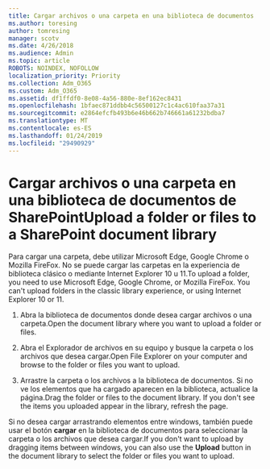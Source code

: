 ```yaml
---
title: Cargar archivos o una carpeta en una biblioteca de documentos
ms.author: toresing
author: tomresing
manager: scotv
ms.date: 4/26/2018
ms.audience: Admin
ms.topic: article
ROBOTS: NOINDEX, NOFOLLOW
localization_priority: Priority
ms.collection: Adm_O365
ms.custom: Adm_O365
ms.assetid: df1ffdf0-8e08-4a56-880e-8ef162ec8431
ms.openlocfilehash: 1bfaec871ddbb4c56500127c1c4ac610faa37a31
ms.sourcegitcommit: e2864efcfb493b6e46b662b746661a61232bdba7
ms.translationtype: MT
ms.contentlocale: es-ES
ms.lasthandoff: 01/24/2019
ms.locfileid: "29490929"
---
```

# <a name="upload-a-folder-or-files-to-a-sharepoint-document-library"></a><span data-ttu-id="dacca-102">Cargar archivos o una carpeta en una biblioteca de documentos de SharePoint</span><span class="sxs-lookup"><span data-stu-id="dacca-102">Upload a folder or files to a SharePoint document library</span></span>

<span data-ttu-id="dacca-p101">Para cargar una carpeta, debe utilizar Microsoft Edge, Google Chrome o Mozilla FireFox. No se puede cargar las carpetas en la experiencia de biblioteca clásico o mediante Internet Explorer 10 u 11.</span><span class="sxs-lookup"><span data-stu-id="dacca-p101">To upload a folder, you need to use Microsoft Edge, Google Chrome, or Mozilla FireFox. You can't upload folders in the classic library experience, or using Internet Explorer 10 or 11.</span></span>
  
1. <span data-ttu-id="dacca-105">Abra la biblioteca de documentos donde desea cargar archivos o una carpeta.</span><span class="sxs-lookup"><span data-stu-id="dacca-105">Open the document library where you want to upload a folder or files.</span></span>
    
2. <span data-ttu-id="dacca-106">Abra el Explorador de archivos en su equipo y busque la carpeta o los archivos que desea cargar.</span><span class="sxs-lookup"><span data-stu-id="dacca-106">Open File Explorer on your computer and browse to the folder or files you want to upload.</span></span>
    
3. <span data-ttu-id="dacca-p102">Arrastre la carpeta o los archivos a la biblioteca de documentos. Si no ve los elementos que ha cargado aparecen en la biblioteca, actualice la página.</span><span class="sxs-lookup"><span data-stu-id="dacca-p102">Drag the folder or files to the document library. If you don't see the items you uploaded appear in the library, refresh the page.</span></span> 
    
<span data-ttu-id="dacca-109">Si no desea cargar arrastrando elementos entre windows, también puede usar el botón **cargar** en la biblioteca de documentos para seleccionar la carpeta o los archivos que desea cargar.</span><span class="sxs-lookup"><span data-stu-id="dacca-109">If you don't want to upload by dragging items between windows, you can also use the **Upload** button in the document library to select the folder or files you want to upload.</span></span> 
  

